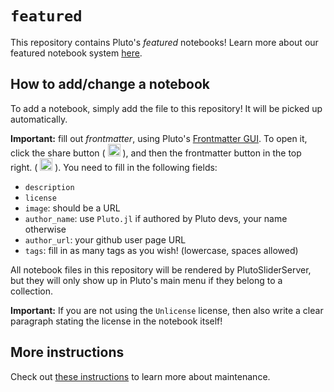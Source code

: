 # `featured`

This repository contains Pluto's *featured* notebooks! Learn more about our featured notebook system [here](https://github.com/fonsp/Pluto.jl/pull/2048).


## How to add/change a notebook

To add a notebook, simply add the file to this repository! It will be picked up automatically.

**Important:** fill out *frontmatter*, using Pluto's [Frontmatter GUI](https://github.com/fonsp/Pluto.jl/pull/2104). To open it, click the share button ( <img src="https://cdn.jsdelivr.net/gh/ionic-team/ionicons@5.5.1/src/svg/shapes-outline.svg" width=20> ), and then the frontmatter button in the top right. ( <img src="https://cdn.jsdelivr.net/gh/ionic-team/ionicons@5.5.1/src/svg/newspaper-outline.svg" width=20> ). You need to fill in the following fields:

- `description`
- `license`
- `image`: should be a URL
- `author_name`: use `Pluto.jl` if authored by Pluto devs, your name otherwise
- `author_url`: your github user page URL
- `tags`: fill in as many tags as you wish! (lowercase, spaces allowed)

All notebook files in this repository will be rendered by PlutoSliderServer, but they will only show up in Pluto's main menu if they belong to a collection. 

**Important:** If you are not using the `Unlicense` license, then also write a clear paragraph stating the license in the notebook itself!

## More instructions

Check out [these instructions](https://github.com/JuliaPluto/pluto-developer-instructions/blob/main/How%20to%20update%20the%20featured%20notebooks.md) to learn more about maintenance.
